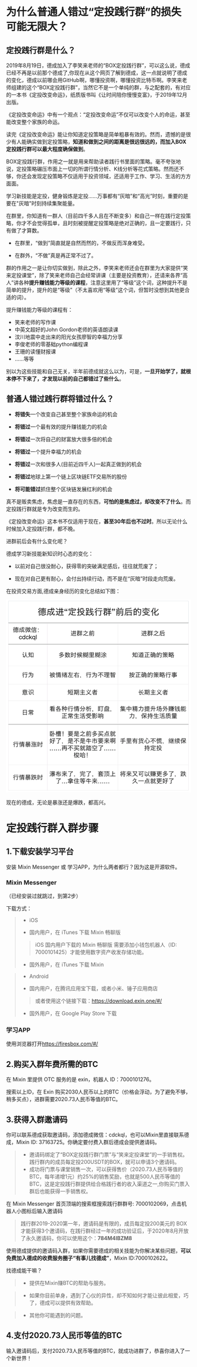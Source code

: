 # 为什么普通人错过“定投践行群”的损失可能无限大？

## 定投践行群是什么？

2019年8月19日，德成加入了李笑来老师的“BOX定投践行群”，可以这么说，德成已经不再是以前那个德成了,你现在从这个网页了解到德成，这一点就说明了德成的变化，德成以前哪会用GitHub啊，哪懂投资啊，哪懂投资比特币啊。李笑来老师组建的这个“BOX定投践行群”，当然它不是一个单纯的群，与之配套的，有对应的一本书《定投改变命运》，纸质版书叫《让时间陪你慢慢变富》，于2019年12月出版。

《定投改变命运》中有一个观点：“定投改变命运”不仅可以改变个人的命运，甚至能改变整个家族的命运。

读完《定投改变命运》能让你知道定投策略是简单粗暴有效的。然而，遗憾的是很少有人能确实做到定投策略，**知道和做到之间的距离是很远很远的，而加入BOX定投践行群可以最大程度确保做到**。

BOX定投践行群，作用之一就是用来帮助读者践行书里面的策略。毫不夸张地说，定投策略碾压市面上一切的所谓行情分析、K线分析等花式策略。然而还不够，你还会发现定投策略不仅适用于投资领域，还适用于工作、学习、生活的方方面面。

学习新技能是定投，健身锻炼是定投……万事都有“灰暗”和“高光”时刻，重要的是要在"灰暗"时刻持续集聚能量。

在群里，你知道有一群人（目前四千多人且在不断变多）和自己一样在践行定投策略，你才不会觉得孤单，且时刻被提醒定投策略是绝对正确的，且一定要践行，只有做了才算数。

* 在群里，“做到”简直就是自然而然的，不做反而浑身难受。

* 在群外，“不做”真是再正常不过了。

群的作用之一是让你切实做到，除此之外，李笑来老师还会在群里为大家提供“笑来定投课堂”，除了笑来老师自己会经常讲课（主要是投资教育），还请来各界“高人”讲各种**提升赚钱能力等级的课程**，注意这里用了“等级”这个词，这种提升不是简单的提升，提升的是“等级”（不太喜欢用“等级”这个词，但暂时没想到其他更合适的词）。

提升赚钱能力等级的课程有：

* 笑来老师的写作课
* 中英文超好的John Gordon老师的英语朗读课
* 汶川地震中走出来的阳光女孩廖智的幸福力分享
* 李俊老师的零基础python编程课
* 王珊的读懂财报课
* ……等等

别以为这些技能和自己无关，半年前德成就这么以为，可是，**一旦开始学了，就根本停不下来了，才发现以前的自己都错过了些什么**。

## 普通人错过践行群将错过什么？

* **将错失**一个改变自己甚至整个家族命运的机会

* **将错过**一个最有效的提升赚钱能力的机会

* **将错过**一次将自己的财富放大很多倍的机会

* **将错过**一个提升幸福力的机会

* **将错过**一次和很多人(目前近四千人)一起真正做到的机会

* **将错过**地球上第一个链上区块链ETF交易所的股份

* **将可能错过**抓住整个区块链发展红利的机会

真不是贩卖焦虑，焦虑是一直存在的东西，**可怕的是焦虑过，却改变不了什么**。而定投践行群就是专为改变而生的。

《定投改变命运》这本书不仅适用于现在，**甚至30年后也不过时**。所以无论什么时候加入定投践行群，都不晚。

进群前后会有什么变化呢？

德成学习新技能新知识时心态的变化：

* 以前对自己很没耐心，获得零的突破满足感后，往往就荒废了；

* 现在对自己更有耐心，会付出持续行动，而不是在“灰暗”时段走向荒废。

在投资交易方面,德成亲身经历的变化总结如下图：

![decheng-changes.png](images/decheng-changes.png)

现在的德成，无论是暴涨还是爆跌，都高兴。


# 定投践行群入群步骤

## 1.下载安装学习平台

安装 Mixin Messenger 或 学习APP，为什么两者都行？因为这是开源软件。

### Mixin Messenger

（已经安装过就跳过，到第2步）

下载方式：

> + iOS
>  *  国内用户，在 iTunes 下载 Mixin 畅聊版
   >> iOS 国内用户下载的 Mixin 畅聊版 需要添加小钱包机器人（ID: 7000101425）才能使用数字资产收发存储功能。
>  *  国外用户，在 iTunes 下载 Mixin

> + Android
>  * 国内用户，在腾讯应用宝下载，或者小米、锤子应用商店
   >> 或者使用这个链接下载：https://download.exin.one/#/
>  * 国外用户，在 Google Play Store 下载

### 学习APP

使用浏览器打开<https://firesbox.com/#/>

## 2.购买入群年费所需的BTC

在 Mixin 里提供 OTC 服务的是 exin，机器人 ID：7000101276。

搜索以上ID，在 Exin 购买2030人民币以上的BTC（价格会浮动，为了避免不够，稍多买点），进群需要2020.73人民币等值的BTC。

## 3.获得入群邀请码

你可以联系德成获取邀请码，添加德成微信：cdckql，也可以Mixin里直接联系德成，Mixin ID: 37163725。你确定要付费入群后德成会提供邀请码。

> * 邀请码绑定了“BOX定投践行群门票”与“笑来定投课堂”的一手销售权。践行群内的成员每定投200USDT的BOX，就可以申请3个邀请码。
> * 成功将门票与课堂销售一次，可以获得售价（2020.73人民币等值的BTC，每年递增1元）约25%的销售奖励，也就是500人民币等值的BTC，这是定投践行群提供给合格践行者的收入渠道之一,你购买门票入群后也能获得一手销售权。

在 Mixin Messenger 首页顶端的搜索框搜索践行群群号: 7000102069，点击机器人小图标后输入邀请码
> 践行群2019-2020第一年，邀请码是有限的，成员每定投200美元的 BOX 才能获得3个邀请码，在践行群经过一年的成功验证后，于2020年8月开放了永久邀请码，你可以使用这个：**784M4IBZM8**

使用德成提供的邀请码入群，如果你需要德成的相关技能为你解决某些问题，**可以免费加入德成的收费服务圈子“有事儿找德成”**，Mixin ID:7000102622。

找德成能干嘛？

> * 提供在Mixin赚BTC的帮助与服务。

> * 如果你目前单身，遇到了心仪的异性，却不知如何才能让彼此相爱，巧了，德成可以提供有效帮助。

> * 其他你可能遇到的问题。

## 4.支付2020.73人民币等值的BTC

输入邀请码后，支付2020.73人民币等值的BTC，就成功进群了，恭喜你进入了一个新世界！
